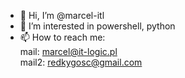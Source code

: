 - 👋 Hi, I’m @marcel-itl
- 👀 I’m interested in powershell, python
- 📫 How to reach me:<br>
    mail: marcel@it-logic.pl<br>
    mail2: redkygosc@gmail.com

<!---
marcel-itl/marcel-itl is a ✨ special ✨ repository because its `README.md` (this file) appears on your GitHub profile.
You can click the Preview link to take a look at your changes.
--->
